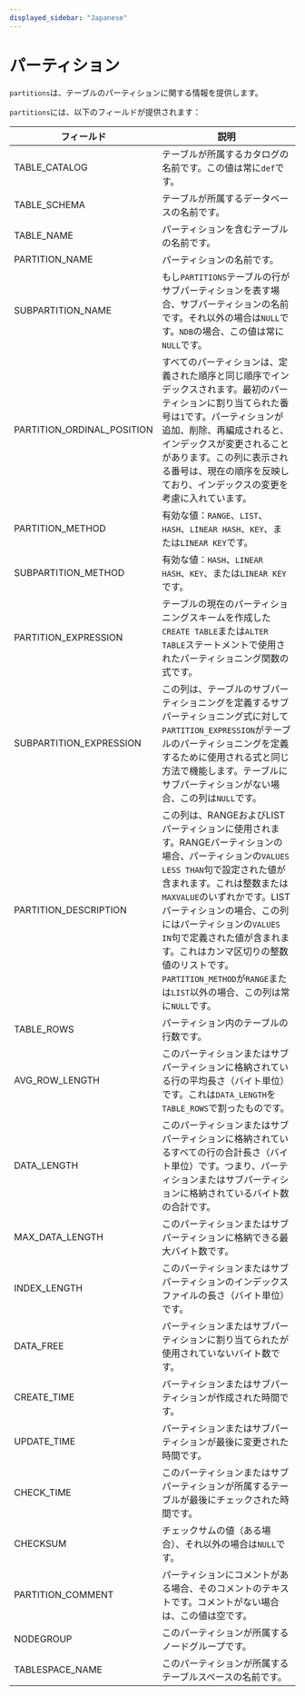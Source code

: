 ```yaml
---
displayed_sidebar: "Japanese"
---
```


# パーティション

`partitions`は、テーブルのパーティションに関する情報を提供します。

`partitions`には、以下のフィールドが提供されます：

| **フィールド**                  | **説明**                                              |
| -------------------------- | ------------------------------------------------------------ |
| TABLE_CATALOG              | テーブルが所属するカタログの名前です。この値は常に`def`です。 |
| TABLE_SCHEMA               | テーブルが所属するデータベースの名前です。         |
| TABLE_NAME                 | パーティションを含むテーブルの名前です。              |
| PARTITION_NAME             | パーティションの名前です。                                   |
| SUBPARTITION_NAME          | もし`PARTITIONS`テーブルの行がサブパーティションを表す場合、サブパーティションの名前です。それ以外の場合は`NULL`です。`NDB`の場合、この値は常に`NULL`です。 |
| PARTITION_ORDINAL_POSITION | すべてのパーティションは、定義された順序と同じ順序でインデックスされます。最初のパーティションに割り当てられた番号は`1`です。パーティションが追加、削除、再編成されると、インデックスが変更されることがあります。この列に表示される番号は、現在の順序を反映しており、インデックスの変更を考慮に入れています。 |
| PARTITION_METHOD           | 有効な値：`RANGE`、`LIST`、`HASH`、`LINEAR HASH`、`KEY`、または`LINEAR KEY`です。 |
| SUBPARTITION_METHOD        | 有効な値：`HASH`、`LINEAR HASH`、`KEY`、または`LINEAR KEY`です。 |
| PARTITION_EXPRESSION       | テーブルの現在のパーティショニングスキームを作成した`CREATE TABLE`または`ALTER TABLE`ステートメントで使用されたパーティショニング関数の式です。 |
| SUBPARTITION_EXPRESSION    | この列は、テーブルのサブパーティショニングを定義するサブパーティショニング式に対して`PARTITION_EXPRESSION`がテーブルのパーティショニングを定義するために使用される式と同じ方法で機能します。テーブルにサブパーティションがない場合、この列は`NULL`です。 |
| PARTITION_DESCRIPTION      | この列は、RANGEおよびLISTパーティションに使用されます。RANGEパーティションの場合、パーティションの`VALUES LESS THAN`句で設定された値が含まれます。これは整数または`MAXVALUE`のいずれかです。LISTパーティションの場合、この列にはパーティションの`VALUES IN`句で定義された値が含まれます。これはカンマ区切りの整数値のリストです。`PARTITION_METHOD`が`RANGE`または`LIST`以外の場合、この列は常に`NULL`です。 |
| TABLE_ROWS                 | パーティション内のテーブルの行数です。                   |
| AVG_ROW_LENGTH             | このパーティションまたはサブパーティションに格納されている行の平均長さ（バイト単位）です。これは`DATA_LENGTH`を`TABLE_ROWS`で割ったものです。 |
| DATA_LENGTH                | このパーティションまたはサブパーティションに格納されているすべての行の合計長さ（バイト単位）です。つまり、パーティションまたはサブパーティションに格納されているバイト数の合計です。 |
| MAX_DATA_LENGTH            | このパーティションまたはサブパーティションに格納できる最大バイト数です。 |
| INDEX_LENGTH               | このパーティションまたはサブパーティションのインデックスファイルの長さ（バイト単位）です。 |
| DATA_FREE                  | パーティションまたはサブパーティションに割り当てられたが使用されていないバイト数です。 |
| CREATE_TIME                | パーティションまたはサブパーティションが作成された時間です。     |
| UPDATE_TIME                | パーティションまたはサブパーティションが最後に変更された時間です。 |
| CHECK_TIME                 | このパーティションまたはサブパーティションが所属するテーブルが最後にチェックされた時間です。 |
| CHECKSUM                   | チェックサムの値（ある場合）、それ以外の場合は`NULL`です。                |
| PARTITION_COMMENT          | パーティションにコメントがある場合、そのコメントのテキストです。コメントがない場合は、この値は空です。 |
| NODEGROUP                  | このパーティションが所属するノードグループです。        |
| TABLESPACE_NAME            | このパーティションが所属するテーブルスペースの名前です。   |
